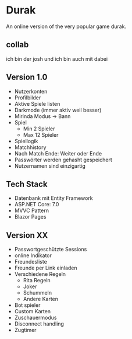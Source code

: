 # Durak

An online version of the very popular game durak.

## collab

ich bin der josh und ich bin auch mit dabei

## Version 1.0

- Nutzerkonten
- Profilbilder
- Aktive Spiele listen
- Darkmode (immer aktiv weil besser)
- Mirinda Modus -> Bann
- Spiel
  - Min 2 Spieler
  - Max 12 Spieler
- Spiellogik
- Matchhistory
- Nach Match Ende: Weiter oder Ende
- Passwörter werden gehasht gespeichert
- Nutzernamen sind einzigartig

## Tech Stack

- Datenbank mit Entity Framework
- ASP.NET Core: 7.0
- MVVC Pattern
- Blazor Pages

## Version XX

- Passwortgeschützte Sessions
- online Indikator
- Freundesliste
- Freunde per Link einladen
- Verschiedene Regeln
  - Rita Regeln
  - Joker
  - Schummeln
  - Andere Karten
- Bot spieler
- Custom Karten
- Zuschauermodus
- Disconnect handling
- Zugtimer
